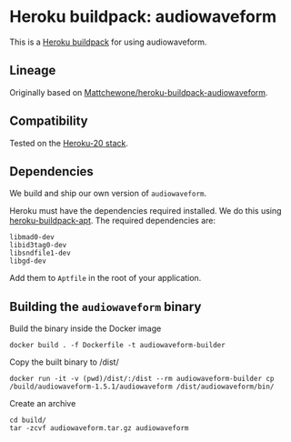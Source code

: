 # Heroku buildpack: audiowaveform

This is a [Heroku buildpack](http://devcenter.heroku.com/articles/buildpacks) for using audiowaveform.

## Lineage

Originally based on [Mattchewone/heroku-buildpack-audiowaveform](https://github.com/Mattchewone/heroku-buildpack-audiowaveform).

## Compatibility

Tested on the [Heroku-20 stack](https://devcenter.heroku.com/articles/heroku-20-stack).

## Dependencies

We build and ship our own version of `audiowaveform`.

Heroku must have the dependencies required installed. We do this using
[heroku-buildpack-apt](https://github.com/heroku/heroku-buildpack-apt). The
required dependencies are:

    libmad0-dev
    libid3tag0-dev
    libsndfile1-dev
    libgd-dev

Add them to `Aptfile` in the root of your application.

## Building the `audiowaveform` binary

Build the binary inside the Docker image

    docker build . -f Dockerfile -t audiowaveform-builder

Copy the built binary to /dist/

    docker run -it -v (pwd)/dist/:/dist --rm audiowaveform-builder cp /build/audiowaveform-1.5.1/audiowaveform /dist/audiowaveform/bin/

Create an archive

    cd build/
    tar -zcvf audiowaveform.tar.gz audiowaveform

